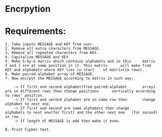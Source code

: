 # Encrpytion
# Requirements:
	1. Take inputs MESSAGE and KEY from user.
	2. Remove all extra characters from MESSAGE.
	3. Remove all repeated characters from KEY. 
	4. Capitalize MESSAGE and KEY.
	5. Make 5-by-5 matrix which contains alphabets and in this 	   matrix I and J are at same position in it. This matrix 	   will make from KEY and alphabets where KEY lies in start	   of matrix(in rows).
	6. Make paired-alphabet array of MESSAGE.
	7. Now encrpyt the MESSAGE according to matrix in such way;

		-> If first and second alphabet(from paired-alphabet 	   array) are in different rows then change positions	   vertically according to rows' position.
		-> If first and second alphabet are in same row then 	   change alphabet to next one.
		-> If first and second are same alphabets then change	   alphabets to next one(for first) and the other next one	 (for second) in row.
		-> If length of MESSAGE is odd then make it even.
		
	8. Print Cipher text.
